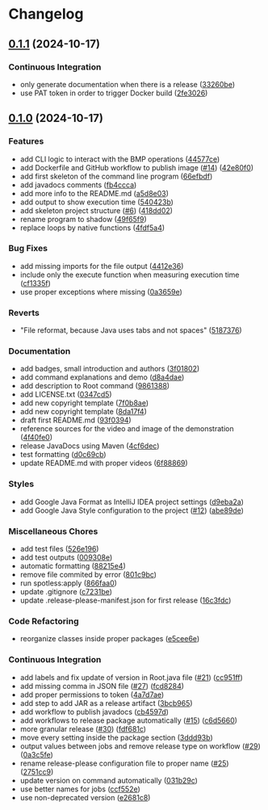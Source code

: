 # Changelog

## [0.1.1](https://github.com/lentidas/DAI-2425-PW1/compare/v0.1.0...v0.1.1) (2024-10-17)


### Continuous Integration

* only generate documentation when there is a release ([33260be](https://github.com/lentidas/DAI-2425-PW1/commit/33260bee01aae850a23ec860fbdb1ce986925217))
* use PAT token in order to trigger Docker build ([2fe3026](https://github.com/lentidas/DAI-2425-PW1/commit/2fe3026b08d54492304f6d04f2bf42c9d00db0f2))

## [0.1.0](https://github.com/lentidas/DAI-2425-PW1/compare/v0.1.0...v0.1.0) (2024-10-17)


### Features

* add CLI logic to interact with the BMP operations ([44577ce](https://github.com/lentidas/DAI-2425-PW1/commit/44577cec3df7c8ad9ddbd5377f373dfa9b01bcde))
* add Dockerfile and GitHub workflow to publish image ([#14](https://github.com/lentidas/DAI-2425-PW1/issues/14)) ([42e80f0](https://github.com/lentidas/DAI-2425-PW1/commit/42e80f00e78fb284089afd9f2002d769d7f81735))
* add first skeleton of the command line program ([66efbdf](https://github.com/lentidas/DAI-2425-PW1/commit/66efbdfdd846fe281dbe316c71bff025d53f58e6))
* add javadocs comments ([fb4ccca](https://github.com/lentidas/DAI-2425-PW1/commit/fb4cccaeddc36cc9cd15c3af8b0abee6274a3ad0))
* add more info to the README.md ([a5d8e03](https://github.com/lentidas/DAI-2425-PW1/commit/a5d8e03073f8ac19bead6304e58cdea65d3b65bc))
* add output to show execution time ([540423b](https://github.com/lentidas/DAI-2425-PW1/commit/540423b4b07758419f0b47821b3cdc9fd5f14188))
* add skeleton project structure ([#6](https://github.com/lentidas/DAI-2425-PW1/issues/6)) ([418dd02](https://github.com/lentidas/DAI-2425-PW1/commit/418dd02030ed299b09bcd916df68ccc94bdbd575))
* rename program to shadow ([49f65f9](https://github.com/lentidas/DAI-2425-PW1/commit/49f65f98b211733491ea30db3b056ee11896886f))
* replace loops by native functions ([4fdf5a4](https://github.com/lentidas/DAI-2425-PW1/commit/4fdf5a4d2d71f53b6f8e2e2cb8f610abd4135d2b))


### Bug Fixes

* add missing imports for the file output ([4412e36](https://github.com/lentidas/DAI-2425-PW1/commit/4412e36571f1c6bb0c470d252ac612d55752a70e))
* include only the execute function when measuring execution time ([cf1335f](https://github.com/lentidas/DAI-2425-PW1/commit/cf1335f3835873731791d41ada6e8afbf169e8f5))
* use proper exceptions where missing ([0a3659e](https://github.com/lentidas/DAI-2425-PW1/commit/0a3659e32a2bab33ecd394956fee4af1c1603cb0))


### Reverts

* "File reformat, because Java uses tabs and not spaces" ([5187376](https://github.com/lentidas/DAI-2425-PW1/commit/51873764ea03b3db43fee535d17d99676d9c957f))


### Documentation

* add badges, small introduction and authors ([3f01802](https://github.com/lentidas/DAI-2425-PW1/commit/3f018024cc6c65c6ad1e54da150473ffae0c91bb))
* add command explanations and demo ([d8a4dae](https://github.com/lentidas/DAI-2425-PW1/commit/d8a4daebdfad6b94cdc7ff529d79af4e7a37d54e))
* add description to Root command ([9861388](https://github.com/lentidas/DAI-2425-PW1/commit/98613889a17a39df5bc0513e5322af4d7426a97e))
* add LICENSE.txt ([0347cd5](https://github.com/lentidas/DAI-2425-PW1/commit/0347cd57c9b83e5ed5af2280e07d79f0198e3f96))
* add new copyright template ([7f0b8ae](https://github.com/lentidas/DAI-2425-PW1/commit/7f0b8aec8855cf25d9fa7c6331435c5cb1e99743))
* add new copyright template ([8da17f4](https://github.com/lentidas/DAI-2425-PW1/commit/8da17f4f0b248ad63bce519ba4c0b4405124e040))
* draft first README.md ([93f0394](https://github.com/lentidas/DAI-2425-PW1/commit/93f0394ef917d26cadc4a6bf01a093c3f2d32793))
* reference sources for the video and image of the demonstration ([4f40fe0](https://github.com/lentidas/DAI-2425-PW1/commit/4f40fe010fa1c562738e4c296b218f2a2648d7b1))
* release JavaDocs using Maven ([4cf6dec](https://github.com/lentidas/DAI-2425-PW1/commit/4cf6dec78ccc1ddee0d1a0d16563930f71d37ecf))
* test formatting ([d0c69cb](https://github.com/lentidas/DAI-2425-PW1/commit/d0c69cb0584473ed8959eb8b92a2093ee39c78bc))
* update README.md with proper videos ([6f88869](https://github.com/lentidas/DAI-2425-PW1/commit/6f88869da3f53e7ebd11968e755ab6e147960806))


### Styles

* add Google Java Format as IntelliJ IDEA project settings ([d9eba2a](https://github.com/lentidas/DAI-2425-PW1/commit/d9eba2ae1c027605962c631f989f4db10bf48b50))
* add Google Java Style configuration to the project ([#12](https://github.com/lentidas/DAI-2425-PW1/issues/12)) ([abe89de](https://github.com/lentidas/DAI-2425-PW1/commit/abe89dec1fc6ad93a7c6d40277949bcd695a4631))


### Miscellaneous Chores

* add test files ([526e196](https://github.com/lentidas/DAI-2425-PW1/commit/526e196224e69e240bba1435630ad8f18ecdbf88))
* add test outputs ([009308e](https://github.com/lentidas/DAI-2425-PW1/commit/009308e5d519dfaf0268e23d4b7f08d79357be4a))
* automatic formatting ([88215e4](https://github.com/lentidas/DAI-2425-PW1/commit/88215e407703993a719513e1aa62a7b7a0a883ad))
* remove file commited by error ([801c9bc](https://github.com/lentidas/DAI-2425-PW1/commit/801c9bcab0af2f5cdb67752eb65bd7bcc8386e85))
* run spotless:apply ([866faa0](https://github.com/lentidas/DAI-2425-PW1/commit/866faa091cddaec375ce262a8286bb112329c8f4))
* update .gitignore ([c7231be](https://github.com/lentidas/DAI-2425-PW1/commit/c7231be70a36fabe0e502486ead6059a51683f35))
* update .release-please-manifest.json for first release ([16c3fdc](https://github.com/lentidas/DAI-2425-PW1/commit/16c3fdcb9d36ea4431a98baaaeb9bf0ad57cb3d1))


### Code Refactoring

* reorganize classes inside proper packages ([e5cee6e](https://github.com/lentidas/DAI-2425-PW1/commit/e5cee6ea62404cc974ae53fe96f218ae2303ae92))


### Continuous Integration

* add labels and fix update of version in Root.java file ([#21](https://github.com/lentidas/DAI-2425-PW1/issues/21)) ([cc951ff](https://github.com/lentidas/DAI-2425-PW1/commit/cc951ff153eceec3ed473b3b9ca869bbfd639800))
* add missing comma in JSON file ([#27](https://github.com/lentidas/DAI-2425-PW1/issues/27)) ([fcd8284](https://github.com/lentidas/DAI-2425-PW1/commit/fcd8284e14b8c86800c48cfdd3c3f59af8244b68))
* add proper permissions to token ([4a7d7ae](https://github.com/lentidas/DAI-2425-PW1/commit/4a7d7ae3adbbcf9e98de55ec088cc1f00bedd3f6))
* add step to add JAR as a release artifact ([3bcb965](https://github.com/lentidas/DAI-2425-PW1/commit/3bcb9653ca6557c0a631b8547a107cb81a5c4a07))
* add workflow to publish javadocs ([cb4597d](https://github.com/lentidas/DAI-2425-PW1/commit/cb4597d3adb8159cae3c674b1509ba1c08708432))
* add workflows to release package automatically ([#15](https://github.com/lentidas/DAI-2425-PW1/issues/15)) ([c6d5660](https://github.com/lentidas/DAI-2425-PW1/commit/c6d5660af980a8c3bd28db519c9ae1ad933baead))
* more granular release ([#30](https://github.com/lentidas/DAI-2425-PW1/issues/30)) ([fdf681c](https://github.com/lentidas/DAI-2425-PW1/commit/fdf681c8752ef02be4108c666a7dddf5497865d0))
* move every setting inside the package section ([3ddd93b](https://github.com/lentidas/DAI-2425-PW1/commit/3ddd93bb6d37535ab9ead5bba16508ad8598c56a))
* output values between jobs and remove release type on workflow ([#29](https://github.com/lentidas/DAI-2425-PW1/issues/29)) ([0a3c5fe](https://github.com/lentidas/DAI-2425-PW1/commit/0a3c5fe3a809023a7e1dc219e7b5d936618c6562))
* rename release-please configuration file to proper name ([#25](https://github.com/lentidas/DAI-2425-PW1/issues/25)) ([2751cc9](https://github.com/lentidas/DAI-2425-PW1/commit/2751cc91de0dead35197d813f5cf24d460fc8d90))
* update version on command automatically ([031b29c](https://github.com/lentidas/DAI-2425-PW1/commit/031b29c8feb1057b157ef8886c918ea485aead79))
* use better names for jobs ([ccf552e](https://github.com/lentidas/DAI-2425-PW1/commit/ccf552e887ea5fe3537ecc2ccc724b471e9e0750))
* use non-deprecated version ([e2681c8](https://github.com/lentidas/DAI-2425-PW1/commit/e2681c87884696b79fe5fca5e89603e2041fd71b))
